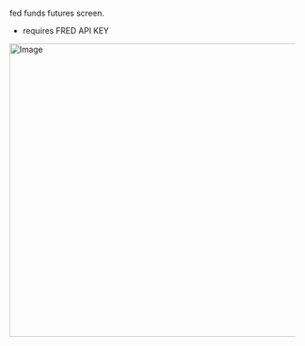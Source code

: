 fed funds futures screen. </br>
- requires FRED API KEY 

<img width="949" height="517" alt="Image" src="https://github.com/user-attachments/assets/eb8b67e9-55aa-45d7-b554-75df536c606e" />
